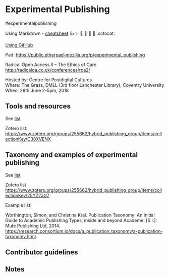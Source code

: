# Experimental Publishing

\#experimentalpublishing

Using Markdown - [cheatsheet](https://guides.github.com/pdfs/markdown-cheatsheet-online.pdf) :+1: :sparkles: :camel: :tada: :rocket: :metal: :octocat: 

[Using GitHub](https://try.github.io/)

Pad: https://public.etherpad-mozilla.org/p/experimental_publishing

Radical Open Access II – The Ethics of Care http://radicaloa.co.uk/conferences/roa2/ 

Hosted by: Centre for Postdigital Cultures<br>
Where: The Grass, DMLL (3rd floor Lanchester Library), Coventry University<br>
When: 28th June 2-5pm, 2018

## Tools and resources

See [list](https://github.com/consortium/experimental-publishing/blob/master/docs/experiments.md)

Zotero list: https://www.zotero.org/groups/255662/hybrid_publishing_group/items/collectionKey/C38XVENX

## Taxonomy and examples of experimental publishing

See [list](https://github.com/consortium/experimental-publishing/blob/master/docs/resources.md)

Zotero list https://www.zotero.org/groups/255662/hybrid_publishing_group/items/collectionKey/25YZ2JG7

Example list:

Worthington, Simon, and Christina Kral. Publication Taxonomy: An Initial Guide to Academic Publishing Types, inside and beyond Academe. [S.l.]: Mute Publishing Ltd, 2014. https://research.consortium.io/docs/a_publication_taxonomy/a-publication-taxonomy.html.

## Contributor guidelines

## Notes


